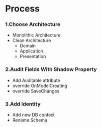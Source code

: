 # Process
### 1.Choose Architecture
- Monolithic Architecture
- Clean Architecture
	- Domain
	- Application
	- Presentation

### 2.Audit Fields With  Shadow Property
- Add Auditable attribute
- override OnModelCreating
- override  SaveChanges

### 3.Add Identity
- Add new DB context
- Rename Schema